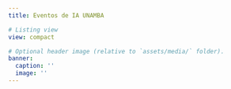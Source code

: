 ```yaml
---
title: Eventos de IA UNAMBA

# Listing view
view: compact

# Optional header image (relative to `assets/media/` folder).
banner:
  caption: ''
  image: ''
---
```

